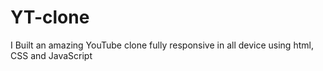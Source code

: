 # YT-clone
I Built an amazing YouTube clone fully responsive in all device using html, CSS and JavaScript
